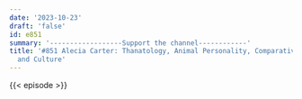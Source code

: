 ```yaml
---
date: '2023-10-23'
draft: 'false'
id: e851
summary: '------------------Support the channel------------'
title: '#851 Alecia Carter: Thanatology, Animal Personality, Comparative Psychology,
  and Culture'
---
```

{{< episode >}}
